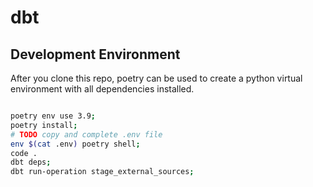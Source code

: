 # dbt

## Development Environment
After you clone this repo, poetry can be used to create a python virtual environment with all dependencies installed.

```bash

poetry env use 3.9;
poetry install;
# TODO copy and complete .env file
env $(cat .env) poetry shell;
code .
dbt deps;
dbt run-operation stage_external_sources;

```
